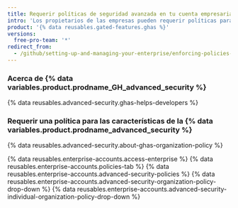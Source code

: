 ```yaml
---
title: Requerir políticas de seguridad avanzada en tu cuenta empresarial
intro: 'Los propietarios de las empresas pueden requerir políticas para administrar las características de {% data variables.product.prodname_GH_advanced_security %} para las organizaciones que pertenecen a una cuenta empresarial.'
product: '{% data reusables.gated-features.ghas %}'
versions:
  free-pro-team: '*'
redirect_from:
  - /github/setting-up-and-managing-your-enterprise/enforcing-policies-for-advanced-security-in-your-enterprise-account
---
```


### Acerca de {% data variables.product.prodname_GH_advanced_security %}

{% data reusables.advanced-security.ghas-helps-developers %}

### Requerir una política para las características de la {% data variables.product.prodname_advanced_security %}

{% data reusables.advanced-security.about-ghas-organization-policy %}

{% data reusables.enterprise-accounts.access-enterprise %}
{% data reusables.enterprise-accounts.policies-tab %}
{% data reusables.enterprise-accounts.advanced-security-policies %}
{% data reusables.enterprise-accounts.advanced-security-organization-policy-drop-down %}
{% data reusables.enterprise-accounts.advanced-security-individual-organization-policy-drop-down %}
